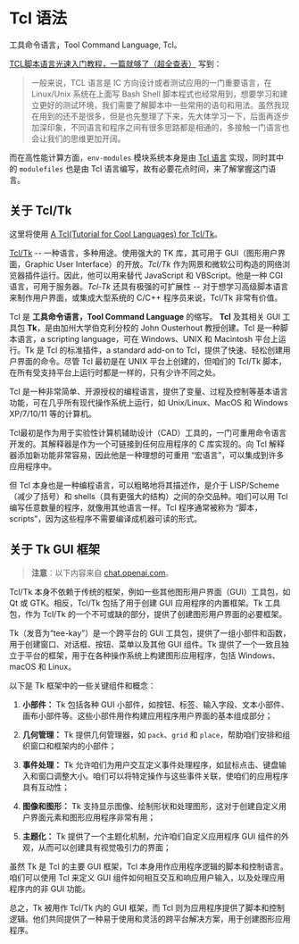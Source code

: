 # Tcl 语法

工具命令语言，Tool Command Language, Tcl。

[TCL脚本语言光速入门教程，一篇就够了（超全查表）](https://blog.csdn.net/TenYao_/article/details/129037513) 写到：

>
> 一般来说，TCL 语言是 IC 方向设计或者测试应用的一门重要语言，在 Linux/Unix 系统在上面写 Bash Shell 脚本程式也经常用到，想要学习和建立更好的测试环境，我们需要了解脚本中一些常用的语句和用法。虽然我现在用到的还不是很多，但是也先整理了下来，先大体学习一下，后面再逐步加深印象，不同语言和程序之间有很多思路都是相通的，多接触一门语言也会让我们的思维更加开阔。
>

而在高性能计算方面，`env-modules` 模块系统本身是由 [Tcl 语言](https://www.tcl-lang.org/) 实现，同时其中的 `modulefiles` 也是由 Tcl 语言编写，故有必要花点时间，来了解掌握这门语言。


## 关于 Tcl/Tk

这里将使用 [A Tcl(Tutorial for Cool Languages) for Tcl/Tk](https://bin-co.com/tcl/tutorial/)。

[Tcl/Tk](https://www.tcl-lang.org/) -- 一种语言，多种用途。使用强大的 TK 库，其可用于 GUI（图形用户界面，Graphic User Interface）的开放。*Tcl/Tk* 作为网景和微软公司构造的网络浏览器插件运行。因此，他可以用来替代 JavaScript 和 VBScript。他是一种 CGI 语言，可用于服务器。*Tcl-Tk* 还具有极强的可扩展性 -- 对于想学习高级脚本语言来制作用户界面，或集成大型系统的 C/C++ 程序员来说，Tcl/Tk 非常有价值。

Tcl 是 **工具命令语言，Tool Command Language** 的缩写。 **Tcl** 及其相关 GUI 工具包 **Tk**，是由加州大学伯克利分校的 John Ousterhout 教授创建。Tcl 是一种脚本语言，a scripting language，可在 Windows、UNIX 和 Macintosh 平台上运行。Tk 是 Tcl 的标准插件，a standard add-on to Tcl，提供了快速、轻松创建用户界面的命令。尽管 Tcl 最初是在 UNIX 平台上创建的，但咱们的 Tcl/Tk 脚本，在所有受支持平台上运行时都是一样的，只有少许不同之处。


Tcl 是一种非常简单、开源授权的编程语言，提供了变量、过程及控制等基本语言功能，可在几乎所有现代操作系统上运行，如 Unix/Linux、MacOS 和 Windows XP/7/10/11 等的计算机。


Tcl最初是作为用于实验性计算机辅助设计（CAD）工具的，一门可重用命令语言开发的。其解释器是作为一个可链接到任何应用程序的 C 库实现的。向 Tcl 解释器添加新功能非常容易，因此他是一种理想的可重用 “宏语言”，可以集成到许多应用程序中。


但 Tcl 本身也是一种编程语言，可以粗略地将其描述作，是介于 LISP/Scheme（减少了括号）和 shells（具有更强大的结构）之间的杂交品种。咱们可以用 Tcl 编写任意数量的程序，就像用其他语言一样。Tcl 程序通常被称为 “脚本，scripts”，因为这些程序不需要编译成机器可读的形式。


## 关于 Tk GUI 框架

> **注意**：以下内容来自 [chat.openai.com](https://chat.openai.com/)。

Tcl/Tk 本身不依赖于传统的框架，例如一些其他图形用户界面（GUI）工具包，如 Qt 或 GTK。相反，Tcl/Tk 包括了用于创建 GUI 应用程序的内置框架。Tk 工具包，作为 Tcl/Tk 的一个不可或缺的部分，提供了创建图形用户界面的必要框架。

Tk（发音为“tee-kay”）是一个跨平台的 GUI 工具包，提供了一组小部件和函数，用于创建窗口、对话框、按钮、菜单以及其他 GUI 组件。Tk 提供了一个一致且独立于平台的框架，用于在各种操作系统上构建图形应用程序，包括 Windows、macOS 和 Linux。

以下是 Tk 框架中的一些关键组件和概念：

1. **小部件：** Tk 包括各种 GUI 小部件，如按钮、标签、输入字段、文本小部件、画布小部件等。这些小部件用作构建应用程序用户界面的基本组成部分；

2. **几何管理：** Tk 提供几何管理器，如 `pack`、`grid` 和 `place`，帮助咱们安排和组织窗口和框架内的小部件；

3. **事件处理：** Tk 允许咱们为用户交互定义事件处理程序，如鼠标点击、键盘输入和窗口调整大小。咱们可以将特定操作与这些事件关联，使咱们的应用程序具有互动性；

4. **图像和图形：** Tk 支持显示图像、绘制形状和处理图形，这对于创建自定义用户界面元素和图形应用程序非常有用；

5. **主题化：** Tk 提供了一个主题化机制，允许咱们自定义应用程序 GUI 组件的外观，从而可以创建具有视觉吸引力的界面；

虽然 Tk 是 Tcl 的主要 GUI 框架，Tcl 本身用作应用程序逻辑的脚本和控制语言。咱们可以使用 Tcl 来定义 GUI 组件如何相互交互和响应用户输入，以及处理应用程序内的非 GUI 功能。

总之，Tk 被用作 Tcl/Tk 内的 GUI 框架，而 Tcl 则为应用程序提供了脚本和控制逻辑。他们共同提供了一种易于使用和灵活的跨平台解决方案，用于创建图形应用程序。
